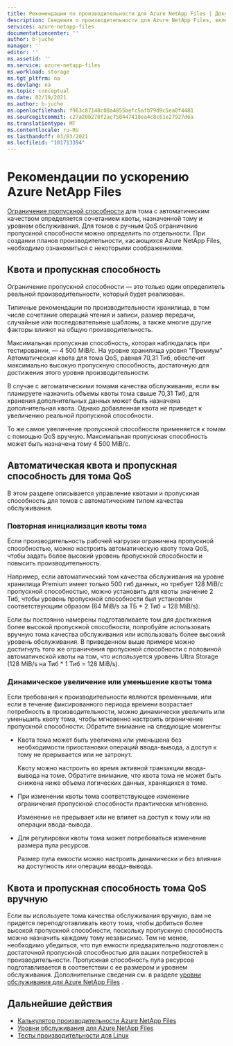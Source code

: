```yaml
---
title: Рекомендации по производительности для Azure NetApp Files | Документация Майкрософт
description: Сведения о производительности для Azure NetApp Files, включая отношения квот и ограничения пропускной способности, а также динамическое увеличение и уменьшение квоты тома.
services: azure-netapp-files
documentationcenter: ''
author: b-juche
manager: ''
editor: ''
ms.assetid: ''
ms.service: azure-netapp-files
ms.workload: storage
ms.tgt_pltfrm: na
ms.devlang: na
ms.topic: conceptual
ms.date: 02/19/2021
ms.author: b-juche
ms.openlocfilehash: f963c87148c08a4855befc5afb79d9c5ea0f4481
ms.sourcegitcommit: c27a20b278f2ac758447418ea4c8c61e27927d6a
ms.translationtype: MT
ms.contentlocale: ru-RU
ms.lasthandoff: 03/03/2021
ms.locfileid: "101713394"
---
```

# <a name="performance-considerations-for-azure-netapp-files"></a>Рекомендации по ускорению Azure NetApp Files

[Ограничение пропускной способности](azure-netapp-files-service-levels.md) для тома с автоматическим качеством определяется сочетанием квоты, назначенной тому и уровнем обслуживания. Для томов с ручным QoS ограничение пропускной способности можно определить по отдельности. При создании планов производительности, касающихся Azure NetApp Files, необходимо ознакомиться с некоторыми соображениями. 

## <a name="quota-and-throughput"></a>Квота и пропускная способность  

Ограничение пропускной способности — это только один определитель реальной производительности, который будет реализован.  

Типичные рекомендации по производительности хранилища, в том числе сочетание операций чтения и записи, размер передачи, случайные или последовательные шаблоны, а также многие другие факторы влияют на общую производительность.  

Максимальная пропускная способность, которая наблюдалась при тестировании, — 4 500 MiB/с.  На уровне хранилища уровня "Премиум" Автоматическая квота для тома QoS, равная 70,31 Тиб, обеспечит максимально высокую пропускную способность, достаточную для достижения этого уровня производительности.  

В случае с автоматическими томами качества обслуживания, если вы планируете назначить объемы квоты тома свыше 70,31 Тиб, для хранения дополнительных данных может быть назначена дополнительная квота. Однако добавленная квота не приведет к увеличению реальной пропускной способности.  

То же самое увеличение пропускной способности применяется к томам с помощью QoS вручную. Максимальная пропускная способность может быть назначена тому 4 500 MiB/с.

## <a name="automatic-qos-volume-quota-and-throughput"></a>Автоматическая квота и пропускная способность для тома QoS

В этом разделе описывается управление квотами и пропускная способность для томов с автоматическим типом качества обслуживания.

### <a name="overprovisioning-the-volume-quota"></a>Повторная инициализация квоты тома

Если производительность рабочей нагрузки ограничена пропускной способностью, можно настроить автоматическую квоту тома QoS, чтобы задать более высокий уровень пропускной способности и повысить производительность.  

Например, если автоматический том качества обслуживания на уровне хранилища Premium имеет только 500 гиб данных, но требует 128 MiB/с пропускной способностью, можно установить для квоты значение 2 Тиб, чтобы уровень пропускной способности был установлен соответствующим образом (64 MiB/s за ТБ * 2 Тиб = 128 MiB/s).  

Если вы постоянно намерены подготавливаете том для достижения более высокой пропускной способности, попробуйте использовать вручную тома качества обслуживания или использовать более высокий уровень обслуживания.  В приведенном выше примере можно достигнуть того же ограничения пропускной способности с половиной автоматической квоты на том, что используется уровень Ultra Storage (128 MiB/s на Тиб * 1 Тиб = 128 MiB/s).

### <a name="dynamically-increasing-or-decreasing-volume-quota"></a>Динамическое увеличение или уменьшение квоты тома

Если требования к производительности являются временными, или если в течение фиксированного периода времени возрастает потребность в производительности, можно динамически увеличить или уменьшить квоту тома, чтобы мгновенно настроить ограничение пропускной способности.  Обратите внимание на следующие моменты: 

* Квота тома может быть увеличена или уменьшена без необходимости приостановки операций ввода-вывода, а доступ к тому не прерывается или не затронут.  

    Квоту можно настроить во время активной транзакции ввода-вывода на томе.  Обратите внимание, что квота тома не может быть снижена ниже объема логических данных, хранящихся в томе.

* При изменении квоты тома соответствующее изменение ограничения пропускной способности практически мгновенно. 

    Изменение не прерывает или не влияет на доступ к тому или на операции ввода-вывода.  

* Для регулировки квоты тома может потребоваться изменение размера пула ресурсов.  

    Размер пула емкости можно настроить динамически и без влияния на доступность или операции ввода-вывода.

## <a name="manual-qos-volume-quota-and-throughput"></a>Квота и пропускная способность тома QoS вручную 

Если вы используете тома качества обслуживания вручную, вам не придется переподготавливать квоту тома, чтобы добиться более высокой пропускной способности, поскольку пропускную способность можно назначить каждому тому независимо. Тем не менее, необходимо убедиться, что пул емкости предварительно подготовлен с достаточной пропускной способностью для ваших потребностей в производительности. Пропускная способность пула ресурсов подготавливается в соответствии с ее размером и уровнем обслуживания. Дополнительные сведения см. в разделе [уровни обслуживания для Azure NetApp Files](azure-netapp-files-service-levels.md) .


## <a name="next-steps"></a>Дальнейшие действия

- [Калькулятор производительности Azure NetApp Files](https://cloud.netapp.com/azure-netapp-files/tco?hs_preview=tIKQbfoF-41214739590)
- [Уровни обслуживания для Azure NetApp Files](azure-netapp-files-service-levels.md)
- [Тесты производительности для Linux](performance-benchmarks-linux.md)
